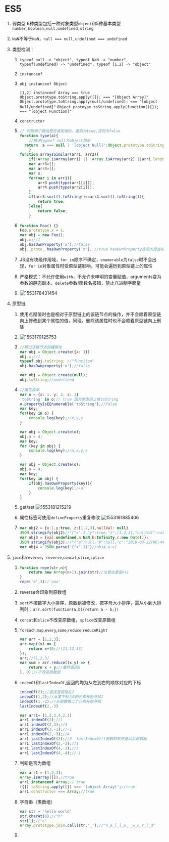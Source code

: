 # ES5

1. 弱类型  6种类型包括一种对象类型`object`和5种基本类型`number,boolean,null,undefined,string`

2. `NaN`不等于`NaN`，`null === null,undefined === undefined`

3. 类型检测：

   1. `typeof null -> "object", typeof NaN -> "number", typeof(undefined) -> "undefined", typeof [1,2] -> "object"`

   2. `instanceof`

   3. `obj instanceof Object` 

      `[1,2] instanceof Array === true`
      `Object.prototype.toString.apply([]); === "[Object Array]"`
      `Object.prototype.toString.apply(null/undefined); === "[object Null/undefined]"`
      `Object.protoype.toString.apply(function(){}); === "[object Function]"`

   4. `constructor`

   5. ```javascript
      // 判断两个数组是否类型相似，是则为true,否则为false
      function type(a){
          //解决typeof null为object情形
      	return  a === null ? '[object Null]':Object.prototype.toString.apply(a);
          }
      function arraysSimilar(arr1, arr2){
          if(!Array.isArray(arr1) || !Array.isArray(arr2) ||arr1.length!=arr2.length){return false;}
          var arr3=[];
          var arr4=[];
          var x;
          for(var i in arr1){
              arr3.push(type(arr1[i]));
              arr4.push(type(arr2[i]));
          }
          if(arr3.sort().toString()==arr4.sort().toString()){
              return true;
          }else{
              return false;
          }
      ```

   6. ```javascript
      function Foo() {}
      Foo.prototype.x = 1;
      var obj = new Foo();
      obj.x;//1
      obj.hasOwnProperty('x');//false
      obj._proto_.hasOwnProperty('x'); //true hasOwnProperty表示的是当前链节点是否含有该属性
      ```

   7. JS没有块级作用域，`for in`顺序不确定，`enumerable`为`false`时不会出现，`for in`对象属性时受原型链影响，可能会遍历到原型链上的属性

   8. 严格模式：不允许使用`with`，不允许未申明的变量赋值，arguments变为参数的静态副本，`delete`参数/函数名报错，禁止八进制字面量

   9. ![1553178431454](C:\Users\Administrator\AppData\Roaming\Typora\typora-user-images\1553178431454.png)

4. 原型链

   1. 使用点赋值时也是相对于原型链上的该链节点的操作，并不会顺着原型链向上修改到某个属性的值，同理，删除该属性时也不会顺着原型链向上删除

   2. ![1553179125753](C:\Users\Administrator\AppData\Roaming\Typora\typora-user-images\1553179125753.png)

   3. ```javascript
      //跨过该链节点创建属性
      var obj = Object.create({x: 1})
      obj.x;//1
      typeof obj.toString; //"funciton"
      obj.hasOwnproperty('x');//false
      
      var obj = Object.create(null);
      obj.toString;//undefined
      ```

   4. ```js
      //属性枚举
      var o = {x: 1, y: 2, z: 3}
      'toString' in o;// true 因为原型链上有toString
      o.propertyIsEEnumerable('toString');//false
      var key;
      for(key in o) {
          console.log(key);//x,y,z
      }
      
      var obj = Object.create(o);
      obj.a = 4;
      var key;
      for (key in obj) {
          console.log(key);//a,x,y,z
      }
      
      var obj = Object.create(o);
      obj.a = 4;
      var key;
      for(key in obj) {
          if(obj.hasOwnProperty(key)){
              console.log(key);//a
          }
      }
      ```

   5. get/set
      ![1553181215219](C:\Users\Administrator\AppData\Roaming\Typora\typora-user-images\1553181215219.png)

   6. 属性标签可使用`defineProperty`重复修改
      ![1553181885406](C:\Users\Administrator\AppData\Roaming\Typora\typora-user-images\1553181885406.png)

   7. ```js
      var obj2 = {x:1,y:true, z:[1,2,3],nullVal: null}
      JSON.stringify(obj2)//"{"x":1,"y":true,"z":[1,2,3],"nullVal":null}"
      var obj3 = {val:undefined,a:NaN,b:Infinity,c:new Date()};
      JSON.stringify(obj3);//"{"a":null,"b":null,"c":"2019-03-22T06:44:45.102Z"}"
      var obj4 = JSON.parse('{"x":1}')//obj4.x->1
      ```

5. `join`和`reverse`，`reverse`,`concat`,`slice`,`splice`

   1. ```js
      function repe(str,n){
          return new Array(n+1).join(str)//注意这里是n+1
      }
      repe('a',3)//'aaa'
      ```

   2. reverse会印象到原数组

   3. `sort`不按数字大小排序，原数组被修改，按字母大小排序，需从小到大排列时：`arr.sort(function(a,b){return a - b;})`

   4. `concat`和`slice`不改变原数组，`splice`改变原数组

   5. `forEach`,`map`,`every`,`some`,`reduce`,`reduceRight`

      ```js
      var arr = [1,2,3];
      arr.map((x) => {
          return x+10;//[11,12,13]
      });
      arr;//[1,2,3]
      var sum = arr.reduce((x,y) => {
          return x + y;//最终返回6
      }, 0);//不改变原数组
      ```

   6. `indexOf`和`lastIndexOf`,返回的均为从左到右的顺序对应的下标

      ```js
      indexOf(2);//查找是否存在2
      indexOf(1,2);//从第下标为2的元素开始寻找1
      indexOf(1,-2);//从倒数第二个元素开始寻找
      lastIndexOf(2,-3)
      
      var arr1= [1,2,3,4,2,1]
      arr1.indexOf(2);//1
      arr1.indexOf(2,3);//4
      arr1.indexOf(3,-1);//-1
      arr1.indexOf(2,-3);//4
      arr1.lastIndexOf(3);//2  lastIndexOf()倒数时依然是从后面数起
      arr1.lastIndexOf(2,-3);//1
      arr1.lastIndexOf(4,-3);//3
      arr1.lastIndexOf(4,-4);//-1
      ```

   7. 判断是否为数组

      ```js
      var arr1 = [1,2,3];
      Array.isArray([]);//true
      arr1 instanceof Array;// true
      ({}).toString.apply([]) === '[object Array]';//true
      arr1.constructor === Array;//true
      ```

   8. 字符串（类数组）

      ```js
      var str = 'hello world'
      str.charAt(0);//"h"
      str[1];//"e"
      Array.prototype.join.call(str,'_');//"h_e_l_l_o_ _w_o_r_l_d"
      ```

   6.

